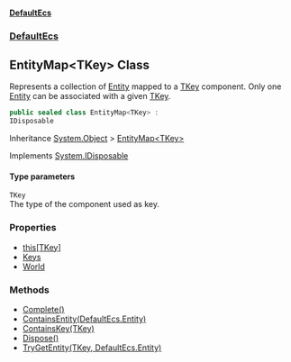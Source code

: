 #### [DefaultEcs](./index.md 'index')
### [DefaultEcs](./DefaultEcs.md 'DefaultEcs')
## EntityMap&lt;TKey&gt; Class
Represents a collection of [Entity](./DefaultEcs-Entity.md 'DefaultEcs.Entity') mapped to a [TKey](#DefaultEcs-EntityMap-TKey--TKey 'DefaultEcs.EntityMap&lt;TKey&gt;.TKey') component. Only one [Entity](./DefaultEcs-Entity.md 'DefaultEcs.Entity') can be associated with a given [TKey](#DefaultEcs-EntityMap-TKey--TKey 'DefaultEcs.EntityMap&lt;TKey&gt;.TKey').  
```csharp
public sealed class EntityMap<TKey> :
IDisposable
```
Inheritance [System.Object](https://docs.microsoft.com/en-us/dotnet/api/System.Object 'System.Object') &gt; [EntityMap&lt;TKey&gt;](./DefaultEcs-EntityMap-TKey-.md 'DefaultEcs.EntityMap&lt;TKey&gt;')  

Implements [System.IDisposable](https://docs.microsoft.com/en-us/dotnet/api/System.IDisposable 'System.IDisposable')  
#### Type parameters
<a name='DefaultEcs-EntityMap-TKey--TKey'></a>
`TKey`  
The type of the component used as key.  
  
### Properties
- [this[TKey]](./DefaultEcs-EntityMap-TKey--this-TKey-.md 'DefaultEcs.EntityMap&lt;TKey&gt;.this[TKey]')
- [Keys](./DefaultEcs-EntityMap-TKey--Keys.md 'DefaultEcs.EntityMap&lt;TKey&gt;.Keys')
- [World](./DefaultEcs-EntityMap-TKey--World.md 'DefaultEcs.EntityMap&lt;TKey&gt;.World')
### Methods
- [Complete()](./DefaultEcs-EntityMap-TKey--Complete().md 'DefaultEcs.EntityMap&lt;TKey&gt;.Complete()')
- [ContainsEntity(DefaultEcs.Entity)](./DefaultEcs-EntityMap-TKey--ContainsEntity(DefaultEcs-Entity).md 'DefaultEcs.EntityMap&lt;TKey&gt;.ContainsEntity(DefaultEcs.Entity)')
- [ContainsKey(TKey)](./DefaultEcs-EntityMap-TKey--ContainsKey(TKey).md 'DefaultEcs.EntityMap&lt;TKey&gt;.ContainsKey(TKey)')
- [Dispose()](./DefaultEcs-EntityMap-TKey--Dispose().md 'DefaultEcs.EntityMap&lt;TKey&gt;.Dispose()')
- [TryGetEntity(TKey, DefaultEcs.Entity)](./DefaultEcs-EntityMap-TKey--TryGetEntity(TKey_DefaultEcs-Entity).md 'DefaultEcs.EntityMap&lt;TKey&gt;.TryGetEntity(TKey, DefaultEcs.Entity)')
